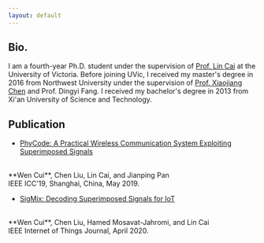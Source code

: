 ```yaml
---
layout: default
---
```


## Bio.

I am a fourth-year Ph.D. student under the supervision of
[Prof. Lin Cai](https://www.ece.uvic.ca/~cai/)
at the University of Victoria. Before joining UVic,
I received my master's degree in 2016 from Northwest University
under the supervision of
[Prof. Xiaojiang Chen](https://scholar.google.ca/citations?user=Wjbx2YYAAAAJ&hl=en)
and Prof. Dingyi Fang. I received my bachelor's degree in 2013 from Xi'an University of Science and Technology.

## Publication

- [PhyCode: A Practical Wireless Communication System Exploiting Superimposed Signals](assets/pub/PhyCode.pdf)
<br>
**Wen Cui**, Chen Liu, Lin Cai, and Jianping Pan
<br>
IEEE ICC'19, Shanghai, China, May 2019.

* [SigMix: Decoding Superimposed Signals for IoT](assets/pub/SigMix.pdf)
<br>
**Wen Cui**, Chen Liu, Hamed Mosavat-Jahromi, and Lin Cai
<br>
IEEE Internet of Things Journal, April 2020.

